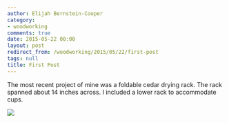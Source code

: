 ```yaml
---
author: Elijah Bernstein-Cooper
category:
- woodworking
comments: true
date: 2015-05-22 00:00
layout: post
redirect_from: /woodworking/2015/05/22/first-post
tags: null
title: First Post
---
```


The most recent project of mine was a foldable cedar drying rack. The rack
spanned about 14 inches across. I included a lower rack to accommodate cups.

<img src="https://lh3.googleusercontent.com/ySrdhRDyl9Xcoa4JU6Y6nAADG23pK8rEmRa7eGuOsI0=w164-h170-p-no"/>